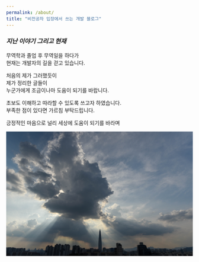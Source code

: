 ```yaml
---
permalink: /about/
title: "비전공자 입장에서 쓰는 개발 블로그"
---
```


### *지난 이야기 그리고 현재*

무역학과 졸업 후 무역일을 하다가 <br>
현재는 개발자의 길을 걷고 있습니다. <br>

처음의 제가 그러했듯이<br>
제가 정리한 글들이<br>
누군가에게 조금이나마 도움이 되기를 바랍니다.<br>

초보도 이해하고 따라할 수 있도록 쓰고자 하였습니다.<br>
부족한 점이 있다면 가르침 부탁드립니다.<br>

긍정적인 마음으로 널리 세상에 도움이 되기를 바라며
 
![img](/assets/images/DSC_1270.jpg "webview")